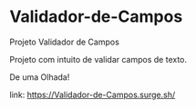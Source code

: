 # Validador-de-Campos
Projeto Validador de Campos 

Projeto com intuito de validar campos de texto.

De uma Olhada!

link:  https://Validador-de-Campos.surge.sh/
